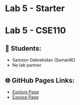 # Lab 5 - Starter

# Lab 5 - CSE110

## 👥 Students:
- Samson Gebrekidan (Samat4E)
- No lab partner

## 🌐 GitHub Pages Links:
- [Explore Page](https://samat4e.github.io/Lab5_Starter/explore.html)
- [Expose Page](https://samat4e.github.io/Lab5_Starter/expose.html)